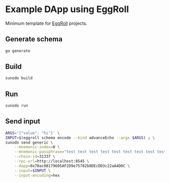 # Example DApp using EggRoll

Minimum template for [EggRoll](https://github.com/gligneul/eggroll/) projects.

## Generate schema

```sh
go generate
```

## Build

```sh
sunodo build
```

## Run

```sh
sunodo run
```

## Send input

```sh
ARGS='{"value": "hi"}' \
INPUT=$(eggroll schema encode --kind advanceEcho --args $ARGS) ; \
sunodo send generic \
    --mnemonic-index=0 \
    --mnemonic-passphrase="test test test test test test test test test test test junk" \
    --chain-id=31337 \
    --rpc-url=http://localhost:8545 \
    --dapp=0x70ac08179605AF2D9e75782b8DEcDD3c22aA4D0C \
    --input=$INPUT \
    --input-encoding=hex
```
